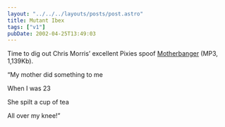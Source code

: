 ```yaml
---
layout: "../../../layouts/posts/post.astro"
title: Mutant Ibex
tags: ["v1"]
pubDate: 2002-04-25T13:49:03
---
```


Time to dig out Chris Morris&#8217; excellent Pixies spoof [Motherbanger][1] (MP3, 1,139Kb).

&#8220;My mother did something to me

When I was 23

She spilt a cup of tea

All over my knee!&#8221;

[1]: http://www.cookdandbombd.com/mp3/motherbanger.mp3 "Chris Morris' Pixies spoof Motherbanger MP3 at Cookdandbombd"
